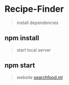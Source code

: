 # Recipe-Finder

> install dependencies
## npm install

>start local server
## npm start

> website
[searchfood.ml](http://searchfood.ml)
